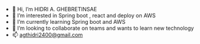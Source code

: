 - 👋 Hi, I’m HIDRI A. GHEBRETINSAE
- 👀 I’m interested in Spring boot , react and deploy on AWS
- 🌱 I’m currently learning Spring boot and AWS
- 💞️ I’m looking to collaborate on teams and wants to learn new technology
- 📫 agthidri2400@gmail.com

<!---
Afom25/Afom25 is a ✨ special ✨ repository because its `README.md` (this file) appears on your GitHub profile.
You can click the Preview link to take a look at your changes.
--->
